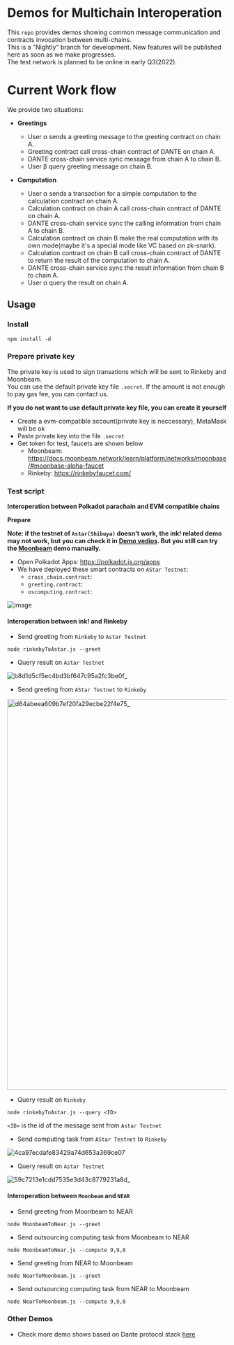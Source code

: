 # Demos for Multichain Interoperation

This `repo` provides demos showing common message communication and contracts invocation between multi-chains.  
This is a "Nightly" branch for development. New features will be published here as soon as we make progresses.  
The test network is planned to be online in early Q3(2022).

# Current Work flow
We provide two situations:
- **Greetings**
  * User α sends a greeting message to the greeting contract on chain A.
  * Greeting contract call cross-chain contract of DANTE on chain A.
  * DANTE cross-chain service sync message from chain A to chain B.
  * User β query greeting message on chain B.

- **Computation**
  * User α sends a transaction for a simple computation to the calculation contract on chain A.
  * Calculation contract on chain A call cross-chain contract of DANTE on chain A.
  * DANTE cross-chain service sync the calling information from chain A to chain B.
  * Calculation contract on chain B make the real computation with its own mode(maybe it's a special mode like VC based on zk-snark).
  * Calculation contract on chain B call cross-chain contract of DANTE to return the result of the computation to chain A.
  * DANTE cross-chain service sync the result information from chain B to chain A.
  * User α query the result on chain A.

## Usage

### Install
```
npm install -d
```

### Prepare private key
The private key is used to sign transations which will be sent to Rinkeby and Moonbeam.  
You can use the default private key file `.secret`. If the amount is not enough to pay gas fee, you can contact us.  

**If you do not want to use default private key file, you can create it yourself**
- Create a evm-compatible account(private key is neccessary), MetaMask will be ok
- Paste private key into the file `.secret`
- Get token for test, faucets are shown below
  - Moonbeam: https://docs.moonbeam.network/learn/platform/networks/moonbase/#moonbase-alpha-faucet
  - Rinkeby: https://rinkebyfaucet.com/

### Test script

**Interoperation between Polkadot parachain and EVM compatible chains**

**Prepare**

**Note: if the testnet of `Astar(Shibuya)` doesn't work, the ink! related demo may not work, but you can check it in [Demo vedios](). But you still can try the [Moonbeam](#interoperation-between-moonbeam-and-near) demo manually.**

- Open Polkadot Apps: https://polkadot.js.org/apps
- We have deployed these smart contracts on `AStar Testnet`:
    - `cross_chain.contract`: 
    - `greeting.contract`: 
    - `oscomputing.contract`: 

![image](https://user-images.githubusercontent.com/83757490/174795732-3c83f06d-938c-4510-915c-1d0642af4009.png)

#### **Interoperation between ink! and Rinkeby**

- Send greeting from `Rinkeby` to `Astar Testnet`
```
node rinkebyToAstar.js --greet
```

- Query result on `Astar Testnet`

![b8d1d5cf5ec4bd3bf647c95a2fc3be0f_](https://user-images.githubusercontent.com/83757490/174796925-a974c507-5637-472d-af15-4f3c445e7169.jpg)

- Send greeting from `AStar Testnet` to `Rinkeby`

<img width="894" alt="d64abeea609b7ef20fa29ecbe22f4e75_" src="https://user-images.githubusercontent.com/83757490/174797223-ccde17ab-cd0d-437f-b47b-8ca371b4b0b3.png">

- Query result on `Rinkeby`
```
node rinkebyToAstar.js --query <ID>
```

`<ID>` is the id of the message sent from `Astar Testnet`

- Send computing task from `AStar Testnet` to `Rinkeby`

![4ca97ecdafe83429a74d653a369ce07](https://user-images.githubusercontent.com/83757490/174798862-b8a90758-5013-492f-aa36-588887d3ee4e.jpg)

- Query result on `Astar Testnet`

![59c7213e1cdd7535e3d43c8779231a8d_](https://user-images.githubusercontent.com/83757490/174797727-982feea8-89cd-4020-9d47-496a55b31706.jpg)

#### **Interoperation between `Moonbeam` and `NEAR`**

- Send greeting from Moonbeam to NEAR
```
node MoonbeamToNear.js --greet
```

- Send outsourcing computing task from Moonbeam to NEAR
```
node MoonbeamToNear.js --compute 9,9,8
```

- Send greeting from NEAR to Moonbeam
```
node NearToMoonbeam.js --greet
```

- Send outsourcing computing task from NEAR to Moonbeam 
```
node NearToMoonbeam.js --compute 9,9,8
```

### Other Demos
* Check more demo shows based on Dante protocol stack [here](https://github.com/dantenetwork/Demo-Show)
